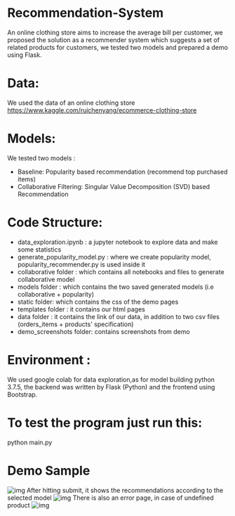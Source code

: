 # Recommendation-System
An online clothing store aims to increase the average bill per customer, we proposed the solution as a recommender system which suggests a set of related products for customers, we tested two models and prepared a demo using Flask. 

# Data:
We used the data of an online clothing store 
https://www.kaggle.com/ruichenyang/ecommerce-clothing-store

# Models:
We tested two models :
* Baseline: Popularity based recommendation (recommend top purchased items)
* Collaborative Filtering: Singular Value Decomposition (SVD) based Recommendation


# Code Structure:
- data_exploration.ipynb : a jupyter notebook to explore data and make some statistics 
- generate_popularity_model.py : where we create popularity model, popularity_recommender.py is used inside it 
- collaborative folder : which contains all notebooks and files to generate collaborative model 
- models folder : which contains the two saved generated models (i.e collaborative + popularity)
- static folder: which contains the css of the demo pages 
- templates folder : it contains our html pages 
- data folder : it contains the link of our data, in addition to two csv files (orders_items + products' specification) 
- demo_screenshots folder: contains screenshots from demo 


# Environment : 
We used google colab for data exploration,as for model building python 3.7.5, the backend was written by Flask (Python) and the frontend using Bootstrap.

# To test the program just run this:
python main.py

# Demo Sample 
![img](https://github.com/Sarah-HA25/Recommendation-System-/blob/main/demo_screenshots/demo1.PNG)
After hitting submit, it shows the recommendations according to the selected model 
![img](https://github.com/Sarah-HA25/Recommendation-System-/blob/main/demo_screenshots/result1.PNG)
There is also an error page, in case of undefined product 
![img](https://github.com/Sarah-HA25/Recommendation-System-/blob/main/demo_screenshots/result3.PNG)

